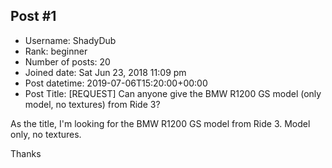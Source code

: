## Post #1
- Username: ShadyDub
- Rank: beginner
- Number of posts: 20
- Joined date: Sat Jun 23, 2018 11:09 pm
- Post datetime: 2019-07-06T15:20:00+00:00
- Post Title: [REQUEST] Can anyone give the BMW R1200 GS model (only model, no textures) from Ride 3?

As the title, I'm looking for the BMW R1200 GS model from Ride 3. Model only, no textures.

Thanks
